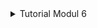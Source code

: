<details>
    <summary>Tutorial Modul 6</summary>
    <h3>Commit 1 Reflection Notes</h3>
    handle_connection function berfungsi untuk membaca data dari TCP stream dan mencetaknya agar kita bisa melihat data yang dikirim dari browser. 
    
    Pada fungsi `handle_connection`, kita membuat sebuah instance baru dari BufReader yang mengelilingi sebuah mutable reference ke stream. BufReader menambahkan buffering dengan mengelola panggilan ke metode-metode trait std::io::Read untuk kita.

    Kita membuat sebuah variabel bernama `http_request` untuk mengumpulkan baris-baris dari permintaan yang dikirimkan oleh browser ke server kita. Kita menunjukkan bahwa kita ingin mengumpulkan baris-baris ini dalam sebuah vector dengan menambahkan anotasi tipe Vec<_>.

    BufReader mengimplementasikan trait std::io::BufRead, yang menyediakan metode lines. Metode lines mengembalikan sebuah iterator dari Result<String, std::io::Error> dengan memisahkan aliran data setiap kali melihat sebuah byte newline. Untuk mendapatkan setiap String, kita memetakan dan mem unwrap setiap Result. Result mungkin merupakan sebuah error jika data tidak valid dalam UTF-8 atau jika ada masalah dalam membaca dari stream. Sekali lagi, sebuah program produksi seharusnya menangani error-error ini dengan lebih bijak, tetapi kita memilih untuk menghentikan program dalam kasus error untuk kesederhanaan.

    Browser menandakan akhir dari sebuah permintaan HTTP dengan mengirimkan dua karakter newline berturut-turut, jadi untuk mendapatkan satu permintaan dari stream, kita mengambil baris-baris sampai kita mendapatkan sebuah baris yang berupa string kosong. Setelah kita mengumpulkan baris-baris ke dalam vector, kita mencetaknya menggunakan format debug yang cantik agar kita dapat melihat instruksi-instruksi yang dikirimkan oleh web browser ke server kita.
</details>